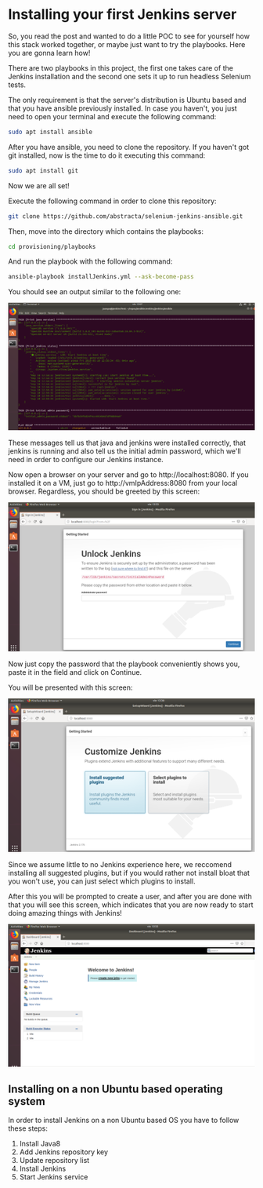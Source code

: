 # Installing your first Jenkins server

So, you read the post and wanted to do a little POC to see for yourself how this stack worked together, or maybe just want to try the playbooks. Here you are gonna learn how!

There are two playbooks in this project, the first one takes care of the Jenkins installation and the second one sets it up to run headless Selenium tests.

The only requirement is that the server's distribution is Ubuntu based and that you have ansible previously installed. In case you haven't, you just need to open your terminal and execute the following command:

``` sh
sudo apt install ansible
```

After you have ansible, you need to clone the repository. If you haven't got git installed, now is the time to do it executing this command:

``` sh
sudo apt install git
```

Now we are all set!

Execute the following command in order to clone this repository:

``` sh
git clone https://github.com/abstracta/selenium-jenkins-ansible.git
```

Then, move into the directory which contains the playbooks:

``` sh
cd provisioning/playbooks
```

And run the playbook with the following command:

``` sh
ansible-playbook installJenkins.yml --ask-become-pass
```

You should see an output similar to the following one:

![Playbook execution](/getting-started/installingJenkins/img/Capture1.PNG)

These messages tell us that java and jenkins were installed correctly, that jenkins is running and also tell us the initial admin password, which we'll need in order to configure our Jenkins instance.

Now open a browser on your server and go to http://localhost:8080. If you installed it on a VM, just go to http://vmIpAddress:8080 from your local browser. Regardless, you should be greeted by this screen:

![Initial jenkins page](/getting-started/installingJenkins/img/Capture2.PNG)

Now just copy the password that the playbook conveniently shows you, paste it in the field and click on Continue.

You will be presented with this screen:

![Jenkins plugins](/getting-started/installingJenkins/img/Capture3.PNG)

Since we assume little to no Jenkins experience here, we reccomend installing all suggested plugins, but if you would rather not install bloat that you won't use, you can just select which plugins to install.

After this you will be prompted to create a user, and after you are done with that you will see this screen, which indicates that you are now ready to start doing amazing things with Jenkins!

![Jenkins initial page](/getting-started/installingJenkins/img/Capture4.PNG)

## Installing on a non Ubuntu based operating system

In order to install Jenkins on a non Ubuntu based OS you have to follow these steps:

1. Install Java8
2. Add Jenkins repository key
3. Update repository list
4. Install Jenkins
5. Start Jenkins service

